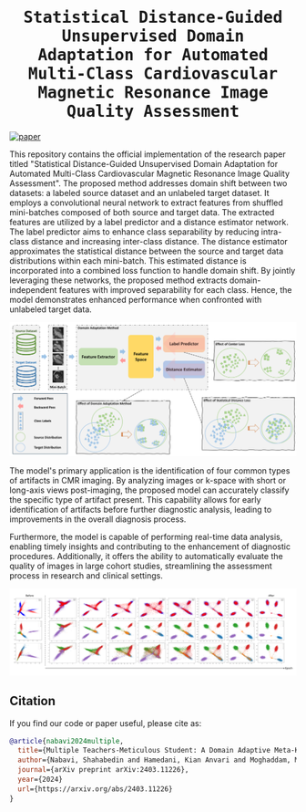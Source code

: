 <div align="center">

<samp>

<h1> Statistical Distance-Guided Unsupervised Domain Adaptation for Automated Multi-Class Cardiovascular Magnetic Resonance Image Quality Assessment </h1>

[//]: # (<h4>  </h4>)

</samp>   

</div> 

[![paper](https://img.shields.io/badge/arXiv-Paper-<COLOR>.svg)](https://arxiv.org/abs/2403.11226)


This repository contains the official implementation of the research paper titled "Statistical Distance-Guided Unsupervised Domain Adaptation for Automated Multi-Class Cardiovascular Magnetic Resonance Image Quality Assessment". The proposed method addresses domain shift between two datasets: a labeled source dataset and an unlabeled target dataset. It employs a convolutional neural network to extract features from shuffled mini-batches composed of both source and target data. The extracted features are utilized by a label predictor and a distance estimator network. The label predictor aims to enhance class separability by reducing intra-class distance and increasing inter-class distance. The distance estimator approximates the statistical distance between the source and target data distributions within each mini-batch. This estimated distance is incorporated into a combined loss function to handle domain shift. By jointly leveraging these networks, the proposed method extracts domain-independent features with improved separability for each class. Hence, the model demonstrates enhanced performance when confronted with unlabeled target data. 

<p align="center">
  <img src="images/PROPOSED_METHOD.png" width="800"/>
</p>

The model's primary application is the identification of four common types of artifacts in CMR imaging. By analyzing images or k-space with short or long-axis views post-imaging, the proposed model can accurately classify the specific type of artifact present. This capability allows for early identification of artifacts before further diagnostic analysis, leading to improvements in the overall diagnosis process.

Furthermore, the model is capable of performing real-time data analysis, enabling timely insights and contributing to the enhancement of diagnostic procedures. Additionally, it offers the ability to automatically evaluate the quality of images in large cohort studies, streamlining the assessment process in research and clinical settings.

<p align="center">
  <img src="images/BA.svg" width="800"/>
</p>

## Citation

If you find our code or paper useful, please cite as:

```bibtex
@article{nabavi2024multiple,
  title={Multiple Teachers-Meticulous Student: A Domain Adaptive Meta-Knowledge Distillation Model for Medical Image Classification},
  author={Nabavi, Shahabedin and Hamedani, Kian Anvari and Moghaddam, Mohsen Ebrahimi and Abin, Ahmad Ali and Frangi, Alejandro F},
  journal={arXiv preprint arXiv:2403.11226},
  year={2024}
  url={https://arxiv.org/abs/2403.11226}
}
```
